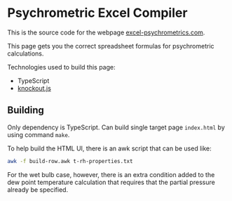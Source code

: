 # Psychrometric Excel Compiler

This is the source code for the webpage [excel-psychrometrics.com](https://excel-psychrometrics.com).

This page gets you the correct spreadsheet formulas for psychrometric calculations.

Technologies used to build this page:

 - TypeScript
 - [knockout.js](https://knockoutjs.com)

## Building

Only dependency is TypeScript.
Can build single target page `index.html` by using command `make`.

To help build the HTML UI, there is an awk script that can be used like:

```sh
awk -f build-row.awk t-rh-properties.txt
```

For the wet bulb case, however, there is an extra condition added to the
dew point temperature calculation that requires that the partial
pressure already be specified.
